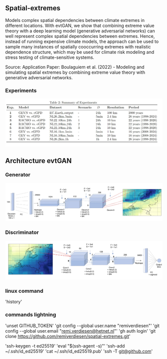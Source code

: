 ## Spatial-extremes
Models complex spatial dependencies between climate extremes in different locations. With evtGAN, we show that combining extreme value theory with a deep learning model (generative adversarial networks) can well represent complex spatial dependencies between extremes. Hence, instead of running expensive climate models, the approach can be used to sample many instances of spatially cooccurring extremes with realistic dependence structure, which may be used for climate risk modeling and stress testing of climate-sensitive systems.

Source: Application Paper: Boulaguiem et al. (2022) - Modeling and simulating spatial extremes by combining extreme value theory with generative adversarial networks.

### Experiments

![Experiments](docs/images/Experiments.jpg)


## Architecture evtGAN

### Generator

![Generator](docs/images/Generator.jpg)

### Discriminator

![Discriminator](docs/images/Discriminator.jpg)


### linux command
'history'

### commands lightning 

'unset GITHUB_TOKEN'
'git config --global user.name "remiverdiesen"'
'git config --global user.email "remi.verdiesen@hetnet.nl"'
'gh auth login'
'git clone https://github.com/remiverdiesen/spatial-extremes.git'

'ssh-keygen -t ed25519'
'eval "$(ssh-agent -s)"'
'ssh-add ~/.ssh/id_ed25519'
'cat ~/.ssh/id_ed25519.pub'
'ssh -T git@github.com'
